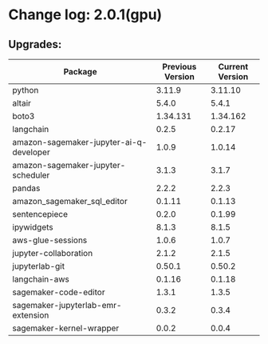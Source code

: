 # Change log: 2.0.1(gpu)

## Upgrades: 

Package | Previous Version | Current Version
---|---|---
python|3.11.9|3.11.10
altair|5.4.0|5.4.1
boto3|1.34.131|1.34.162
langchain|0.2.5|0.2.17
amazon-sagemaker-jupyter-ai-q-developer|1.0.9|1.0.14
amazon-sagemaker-jupyter-scheduler|3.1.3|3.1.7
pandas|2.2.2|2.2.3
amazon_sagemaker_sql_editor|0.1.11|0.1.13
sentencepiece|0.2.0|0.1.99
ipywidgets|8.1.3|8.1.5
aws-glue-sessions|1.0.6|1.0.7
jupyter-collaboration|2.1.2|2.1.5
jupyterlab-git|0.50.1|0.50.2
langchain-aws|0.1.16|0.1.18
sagemaker-code-editor|1.3.1|1.3.5
sagemaker-jupyterlab-emr-extension|0.3.2|0.3.4
sagemaker-kernel-wrapper|0.0.2|0.0.4
